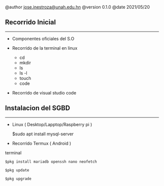 @author jose.inestroza@unah.edu.hn
@version 0.1.0
@date 2021/05/20

Recorrido Inicial
----
----
- Componentes oficiales del S.O
- Recorrido de la terminal en linux
    - cd
    - mkdir
    - ls
    - ls -l
    - touch
    - code
  
- Recorrido de visual studio code

Instalacion del SGBD
----
----

- Linux ( Desktop/Lapptop/Raspberry pi )
  
    $sudo apt install mysql-server

- Recorrido Termux ( Android )
  
terminal

    $pkg install mariadb openssh nano neofetch

    $pkg update

    $pkg upgrade